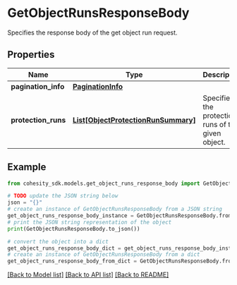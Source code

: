 # GetObjectRunsResponseBody

Specifies the response body of the get object run request.

## Properties

Name | Type | Description | Notes
------------ | ------------- | ------------- | -------------
**pagination_info** | [**PaginationInfo**](PaginationInfo.md) |  | [optional] 
**protection_runs** | [**List[ObjectProtectionRunSummary]**](ObjectProtectionRunSummary.md) | Specifies the protection runs of the given object. | [optional] 

## Example

```python
from cohesity_sdk.models.get_object_runs_response_body import GetObjectRunsResponseBody

# TODO update the JSON string below
json = "{}"
# create an instance of GetObjectRunsResponseBody from a JSON string
get_object_runs_response_body_instance = GetObjectRunsResponseBody.from_json(json)
# print the JSON string representation of the object
print(GetObjectRunsResponseBody.to_json())

# convert the object into a dict
get_object_runs_response_body_dict = get_object_runs_response_body_instance.to_dict()
# create an instance of GetObjectRunsResponseBody from a dict
get_object_runs_response_body_from_dict = GetObjectRunsResponseBody.from_dict(get_object_runs_response_body_dict)
```
[[Back to Model list]](../README.md#documentation-for-models) [[Back to API list]](../README.md#documentation-for-api-endpoints) [[Back to README]](../README.md)


